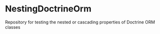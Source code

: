 # NestingDoctrineOrm
Repository for testing the nested or cascading properties of Doctrine ORM classes
